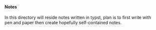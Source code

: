 #### Notes
In this directory will reside notes written in typst, plan is to first write with pen and paper then create hopefully self-contained notes.